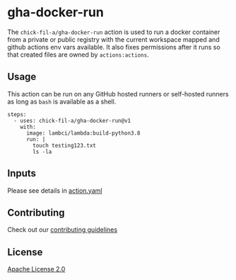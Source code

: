 # gha-docker-run
The `chick-fil-a/gha-docker-run` action is used to run a docker container from a private or public registry with the current workspace mapped and github actions env vars available. It also fixes permissions after it runs so that created files are owned by `actions:actions`.

## Usage

This action can be run on any GitHub hosted runners or self-hosted runners as long as `bash` is available as a shell.

```
steps:
  - uses: chick-fil-a/gha-docker-run@v1
    with: 
      image: lambci/lambda:build-python3.8
      run: |
        touch testing123.txt
        ls -la
```

## Inputs

Please see details in [action.yaml](action.yml)

## Contributing

Check out our [contributing guidelines](CONTRIBUTING.md)

## License

[Apache License 2.0](LICENSE)
